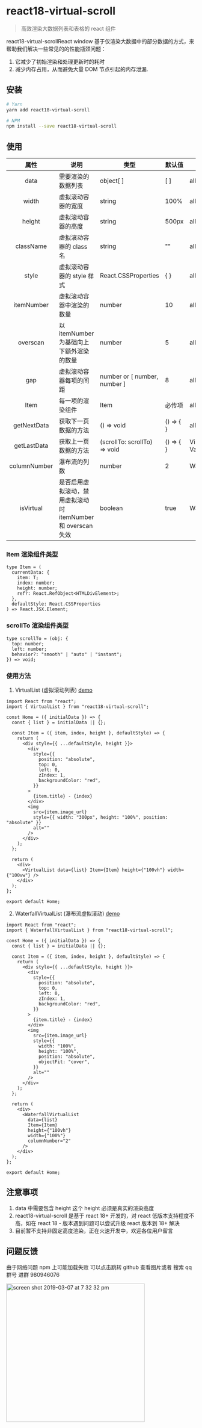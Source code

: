 # react18-virtual-scroll

> 高效渲染大数据列表和表格的 react 组件

react18-virtual-scrollReact window 基于仅渲染大数据中的部分数据的方式，来帮助我们解决一些常见的的性能瓶颈问题：

1. 它减少了初始渲染和处理更新时的耗时
2. 减少内存占用，从而避免大量 DOM 节点引起的内存泄漏.

## 安装

```bash
# Yarn
yarn add react18-virtual-scroll

# NPM
npm install --save react18-virtual-scroll
```

## 使用

|     属性     | 说明                                                         | 类型                         | 默认值    | 生效组件                           |
| :----------: | ------------------------------------------------------------ | ---------------------------- | --------- | ---------------------------------- |
|     data     | 需要渲染的数据列表                                           | object[ ]                    | [ ]       | all                                |
|    width     | 虚拟滚动容器的宽度                                           | string                       | 100%      | all                                |
|    height    | 虚拟滚动容器的高度                                           | string                       | 500px     | all                                |
|  className   | 虚拟滚动容器的 class 名                                      | string                       | ""        | all                                |
|    style     | 虚拟滚动容器的 style 样式                                    | React.CSSProperties          | { }       | all                                |
|  itemNumber  | 虚拟滚动容器中渲染的数量                                     | number                       | 10        | all                                |
|   overscan   | 以 itemNumber 为基础向上下额外渲染的数量                     | number                       | 5         | all                                |
|     gap      | 虚拟滚动容器每项的间距                                       | number or [ number, number ] | 8         | all                                |
|     Item     | 每一项的渲染组件                                             | Item                         | 必传项    | all                                |
| getNextData  | 获取下一页数据的方法                                         | () => void                   | () => { } | all                                |
| getLastData  | 获取上一页数据的方法                                         | (scrollTo: scrollTo) => void | () => { } | VirtualList or VariableVirtualList |
| columnNumber | 瀑布流的列数                                                 | number                       | 2         | WaterfallVirtualList               |
|  isVirtual   | 是否启用虚拟滚动，禁用虚拟滚动时 itemNumber 和 overscan 失效 | boolean                      | true      | WaterfallVirtualList               |

### Item 渲染组件类型

```tsx
type Item = (
  currentData: {
    item: T;
    index: number;
    height: number;
    ref?: React.RefObject<HTMLDivElement>;
  },
  defaultStyle: React.CSSProperties
) => React.JSX.Element;
```

### scrollTo 渲染组件类型

```tsx
type scrollTo = (obj: {
  top: number;
  left: number;
  behavior?: "smooth" | "auto" | "instant";
}) => void;
```

### 使用方法

1. VirtualList (虚拟滚动列表) [demo](https://codesandbox.io/p/sandbox/holy-sea-p5hpgh)

```tsx
import React from "react";
import { VirtualList } from "react18-virtual-scroll";

const Home = ({ initialData }) => {
  const { list } = initialData || {};

  const Item = ({ item, index, height }, defaultStyle) => {
    return (
      <div style={{ ...defaultStyle, height }}>
        <div
          style={{
            position: "absolute",
            top: 0,
            left: 0,
            zIndex: 1,
            backgroundColor: "red",
          }}
        >
          {item.title} - {index}
        </div>
        <img
          src={item.image_url}
          style={{ width: "300px", height: "100%", position: "absolute" }}
          alt=""
        />
      </div>
    );
  };

  return (
    <div>
      <VirtualList data={list} Item={Item} height={"100vh"} width={"100vw"} />
    </div>
  );
};

export default Home;
```

2. WaterfallVirtualList (瀑布流虚拟滚动) [demo](https://codesandbox.io/p/sandbox/ecstatic-wilbur-hstvcl)

```tsx
import React from "react";
import { WaterfallVirtualList } from "react18-virtual-scroll";

const Home = ({ initialData }) => {
  const { list } = initialData || {};

  const Item = ({ item, index, height }, defaultStyle) => {
    return (
      <div style={{ ...defaultStyle, height }}>
        <div
          style={{
            position: "absolute",
            top: 0,
            left: 0,
            zIndex: 1,
            backgroundColor: "red",
          }}
        >
          {item.title} - {index}
        </div>
        <img
          src={item.image_url}
          style={{
            width: "100%",
            height: "100%",
            position: "absolute",
            objectFit: "cover",
          }}
          alt=""
        />
      </div>
    );
  };

  return (
    <div>
      <WaterfallVirtualList
        data={list}
        Item={Item}
        height={"100vh"}
        width={"100%"}
        columnNumber="2"
      />
    </div>
  );
};

export default Home;
```

## 注意事项

1. data 中需要包含 height 这个 height 必须是真实的渲染高度
2. react18-virtual-scroll 是基于 react 18+ 开发的，对 react 低版本支持程度不高，如在 react 18 - 版本遇到问题可以尝试升级 react 版本到 18+ 解决
3. 目前暂不支持非固定高度渲染，正在火速开发中，欢迎各位用户留言

## 问题反馈

由于网络问题 npm 上可能加载失败 可以点击跳转 github 查看图片或者 搜索 qq 群号 进群 980946076

<img width="368" alt="screen shot 2019-03-07 at 7 32 32 pm" src="./qrcode_1745215856457.jpg">
